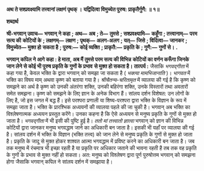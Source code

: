 **अथ ते सश्प्रवक्ष्यामि तत्त्वानां लक्षणं पृथक् ।** **यद्विदित्वा विमुच्येत पुरुष: प्राकृतैर्गुणै: ॥ १॥** 

**शब्दार्थ** 

**श्री-भगवान् उवाच—** **भगवान् ने कहा** **; अथ—** **अब** **; ते—** **तुमसे** **; सश्प्रवक्ष्यामि—** **कहूँगा** **; तत्त्वानाम्—** **परम सत्य की** **कोटियों के** **; लक्षणम्—** **लक्षण** **; पृथक्—** **अलग-अलग** **; यत्—** **जिसे** **; विदित्वा—** **जानकर** **; विमुच्येत—** **मुक्त हो** **सकता है** **; पुरुष:—** **कोई व्यक्ति** **; प्राकृतै:—** **प्रकृति के** **; गुणै:—** **गुणों से।** **.** 

**भगवान् कपिल ने आगे कहा : हे माता, अब मैं तुमसे परम सत्य की विभिन्न** **कोटियों का वर्णन करूँगा जिनके जान लेने से कोई भी पुरुष प्रकृति के गुणों के प्रभाव** **से मुक्त हो सकता है।** **तात्पर्य :** जैसाकि *भगवद्गीता* में कहा गया है, केवल भक्ति के द्वारा भगवान् को समझा जा सकता है ( *भक्त्या मामभिजानाति* )। *भागवत* में भक्ति का विषय माम् अथवा कृष्ण को बताया गया है। *श्रीचैतन्य-चरितामृत* में व्यालया की गई है कि कृष्ण को समझने का अर्थ है कृष्ण को उनकी अंतरंगा शक्ति, उनकी बहिरंगा शक्ति, उनके विस्तारों तथा अवतारों समेत समझना। कृष्ण को समझने के लिए ज्ञान के अनेक विभाग हैं। सांलय दर्शन विशेषत: उन लोगों के लिए है, जो इस जगत में बद्ध हैं। इसे परश्परा प्रणाली या शिष्य-परश्परा द्वारा भक्ति के विज्ञान के रूप में समझा जाता है। भक्ति के प्रारश्भिक अध्ययनों की व्यालया पहले की जा चुकी है। भगवान् अब भक्ति का विश्लेषणात्मक अध्ययन प्रस्तुत करेंगे। उनका कहना है कि ऐसे अध्ययन से मनुष्य प्रकृति के गुणों से मुक्त हो जाता है। *भगवद्गीता* में भी इसी की पुष्टि हुई है। *ततो मां तत्त्वातो ज्ञात्वा* भगवान् को ज्ञान की विभिन्न कोटियों द्वारा जानकर मनुष्य भगवद्धाम जाने का अधिकारी बन जाता है। इसकी भी यहाँ पर व्यालया की गई है। सांलय दर्शन में भक्ति के विज्ञान (भक्ति तत्त्व) को जान लेने से मनुष्य प्रकृति के गुणों से मुक्त हो जाता है। प्रकृति के जादू से मुक्त होकर शाश्वत आत्मा भगवद्धाम में प्रविष्ट करने का अधिकारी बन जाता है। जब तक मनुष्य में रंचमात्र भी इच्छा रहती है या प्रकृति पर अधिकार जताने की भावना रहती है तब तक वह प्रकृति के गुणों के प्रभाव से मुक्त नहीं हो सकता। अत: मनुष्य को विश्लेषण द्वारा पूर्ण पुरुषोत्तम भगवान् को समझना होगा जैसाकि भगवान् कपिल ने सांलय दर्शन में समझाया है।  
